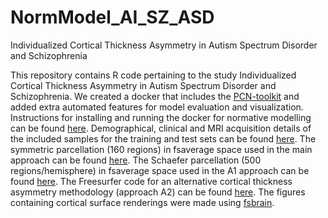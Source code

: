# NormModel_AI_SZ_ASD
Individualized Cortical Thickness Asymmetry in Autism Spectrum Disorder and Schizophrenia

This repository contains R code pertaining to the study Individualized Cortical Thickness Asymmetry in Autism Spectrum Disorder and Schizophrenia.
We created a docker that includes the [PCN-toolkit](https://pcntoolkit.readthedocs.io/en/latest/) and added extra automated features for model evaluation and visualization. 
Instructions for installing and running the docker for normative modelling can be found [here](https://github.com/iamjoostjanssen/NormModel_MorphoSim_SZ/blob/main/Docker_and_ReferenceModelling.txt). Demographical, clinical and MRI acquisition details of the included samples for the training and test sets can be found [here](https://github.com/iamjoostjanssen/NormModel_AI_SZ_ASD/tree/main/Study%20details). The symmetric parcellation (160 regions) in fsaverage space used in the main approach can be found [here](https://github.com/RafaelRomeroGarcia/subParcellation_symmetric). The Schaefer parcellation (500 regions/hemisphere) in fsaverage space used in the A1 approach can be found [here](https://github.com/ThomasYeoLab/CBIG/tree/master/stable_projects/brain_parcellation/Schaefer2018_LocalGlobal). The Freesurfer code for an alternative cortical thickness asymmetry methodology (approach A2) can be found [here](https://surfer.nmr.mgh.harvard.edu/fswiki/Xhemi). The figures containing cortical surface renderings were made using [fsbrain](https://cran.r-project.org/web/packages/fsbrain/vignettes/fsbrain.html).
